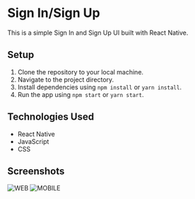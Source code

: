 # Sign In/Sign Up

This is a simple Sign In and Sign Up UI built with React Native.

## Setup

1. Clone the repository to your local machine.
2. Navigate to the project directory.
3. Install dependencies using `npm install` or `yarn install`.
4. Run the app using `npm start` or `yarn start`.

## Technologies Used
- React Native
- JavaScript
- CSS

## Screenshots
![WEB](https://github.com/IsaacHevi/SignInSignUp/assets/142832860/e6480bd5-e061-4858-a7f8-0e7bdfa0bf68)
![MOBILE](https://github.com/IsaacHevi/SignInSignUp/assets/142832860/9aac2c38-be7a-4ceb-b9ca-d5eb38870256)
